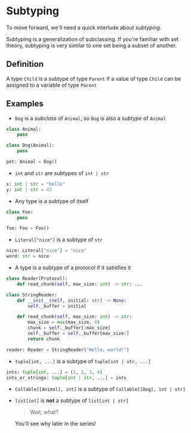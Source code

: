 # Subtyping

To move forward, we'll need a quick interlude about _subtyping_.

Subtyping is a generalization of subclassing. If you're familiar with set theory,
subtyping is very similar to one set being a subset of another.

## Definition

A type `Child` is a subtype of type `Parent` if a value of type `Child` can be assigned to
a variable of type `Parent`

## Examples

- `Dog` is a _subclass_ of `Animal`, so `Dog` is also a _subtype_ of `Animal`
```py
class Animal:
    pass

class Dog(Animal):
    pass

pet: Animal = Dog()
```

- `int` and `str` are subtypes of `int | str`
```py
x: int | str = "hello"
y: int | str = 42
```

- Any type is a subtype of itself
```py
class Foo:
    pass

foo: Foo = Foo()
```

- `Literal["nice"]` is a subtype of `str`
```py
nice: Literal["nice"] = "nice"
word: str = nice
```

- A type is a subtype of a protocol if it satisfies it
```py
class Reader(Protocol):
    def read_chunk(self, max_size: int) -> str: ...

class StringReader:
    def __init__(self, initial: str) -> None:
        self._buffer = initial

    def read_chunk(self, max_size: int) -> str:
        max_size = max(max_size, 0)
        chunk = self._buffer[:max_size]
        self._buffer = self._buffer[max_size:]
        return chunk

reader: Reader = StringReader("Hello, world!")
```

- `tuple[int, ...]` is a subtype of `tuple[int | str, ...]`
```py
ints: tuple[int, ...] = (1, 2, 3, 4)
ints_or_strings: tuple[int | str, ...] = ints
```

- `Callable[[Animal], int]` is a subtype of `Callable[[Dog], int | str]`

- `list[int]` is **not** a subtype of `list[int | str]`

    > Wait, what?

    You'll see why later in the series!
